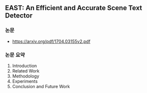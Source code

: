 ## EAST: An Efficient and Accurate Scene Text Detector

### 논문
- https://arxiv.org/pdf/1704.03155v2.pdf

### 논문 요약
1. Introduction
2. Related Work
3. Methodology
4. Experiments
5. Conclusion and Future Work
